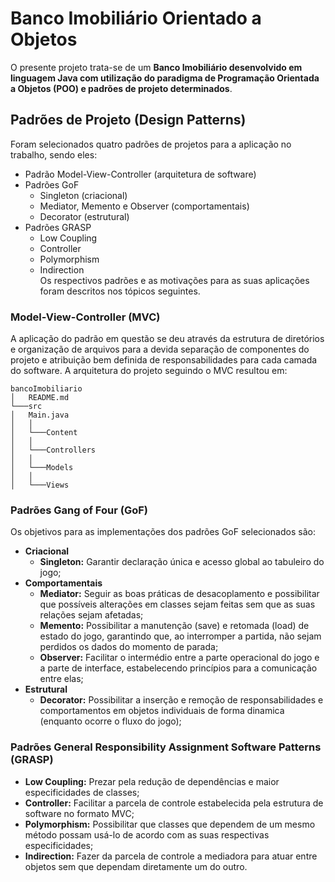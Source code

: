 # Banco Imobiliário Orientado a Objetos

O presente projeto trata-se de um **Banco Imobiliário desenvolvido em linguagem Java com utilização do paradigma de Programação Orientada a Objetos (POO) e padrões de projeto determinados**.

## Padrões de Projeto (Design Patterns)

Foram selecionados quatro padrões de projetos para a aplicação no trabalho, sendo eles: 
- Padrão Model-View-Controller (arquitetura de software)
- Padrões GoF 
    - Singleton (criacional)
    - Mediator, Memento e Observer (comportamentais) 
    - Decorator (estrutural)
- Padrões GRASP 
    - Low Coupling
    - Controller 
    - Polymorphism 
    - Indirection  
Os respectivos padrões e as motivações para as suas aplicações foram descritos nos tópicos seguintes.

### Model-View-Controller (MVC)

A aplicação do padrão em questão se deu através da estrutura de diretórios e organização de arquivos para a devida separação de componentes do projeto e atribuição bem definida de responsabilidades para cada camada do software. A arquitetura do projeto seguindo o MVC resultou em:
```
bancoImobiliario
│   README.md
└───src
│   Main.java    
│   │
│   └───Content
│   │
│   └───Controllers
│   │
│   └───Models
│   │
│   └───Views
```  

### Padrões Gang of Four (GoF)

Os objetivos para as implementações dos padrões GoF selecionados são: 

- **Criacional**
    - **Singleton:** Garantir declaração única e acesso global ao tabuleiro do jogo;
- **Comportamentais**
    - **Mediator:** Seguir as boas práticas de desacoplamento e possibilitar que possíveis alterações em classes sejam feitas sem que as suas relações sejam afetadas;
    - **Memento:** Possibilitar a manutenção (save) e retomada (load) de estado do jogo, garantindo que, ao interromper a partida, não sejam perdidos os dados do momento de parada;
    - **Observer:** Facilitar o intermédio entre a parte operacional do jogo e a parte de interface, estabelecendo princípios para a comunicação entre elas;
- **Estrutural**
    - **Decorator:** Possibilitar a inserção e remoção de responsabilidades e comportamentos em objetos individuais de forma dinamica (enquanto ocorre o fluxo do jogo);

### Padrões General Responsibility Assignment Software Patterns (GRASP)

- **Low Coupling:** Prezar pela redução de dependências e maior especificidades de classes;
- **Controller:** Facilitar a parcela de controle estabelecida pela estrutura de software no formato MVC;
- **Polymorphism:** Possibilitar que classes que dependem de um mesmo método possam usá-lo de acordo com as suas respectivas especificidades;
- **Indirection:** Fazer da parcela de controle a mediadora para atuar entre objetos sem que dependam diretamente um do outro.